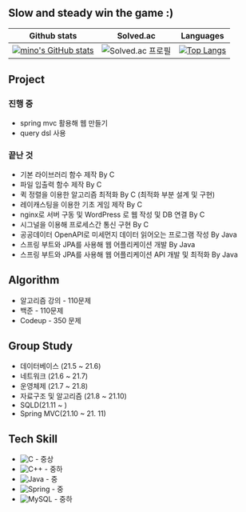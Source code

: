 ## Slow and steady win the game :)

|Github stats|Solved.ac|Languages|
|-|-|-|
|[![mino's GitHub stats](https://github-readme-stats.vercel.app/api?username=mino0310&show_icons=true&theme=gruvbox)](https://github.com/mino0310)|![Solved.ac 프로필](http://mazassumnida.wtf/api/v2/generate_badge?boj=minhkim)|[![Top Langs](https://github-readme-stats.vercel.app/api/top-langs/?username=mino0310)](https://github.com/anuraghazra/github-readme-stats)

## Project
### 진행 중
- spring mvc 활용해 웹 만들기
- query dsl 사용

### 끝난 것
- 기본 라이브러리 함수 제작 By C
- 파일 입출력 함수 제작 By C
- 퀵 정렬을 이용한 알고리즘 최적화 By C (최적화 부분 설계 및 구현)
- 레이캐스팅을 이용한 기초 게임 제작 By C
- nginx로 서버 구동 및 WordPress 로 웹 작성 및 DB 연결 By C
- 시그널을 이용해 프로세스간 통신 구현 By C
- 공공데이터 OpenAPI로 미세먼지 데이터 읽어오는 프로그램 작성 By Java
- 스프링 부트와 JPA를 사용해 웹 어플리케이션 개발 By Java
- 스프링 부트와 JPA를 사용해 웹 어플리케이션 API 개발 및 최적화 By Java



## Algorithm
- 알고리즘 강의 - 110문제
- 백준 - 110문제
- Codeup - 350 문제

## Group Study
- 데이터베이스 (21.5 ~ 21.6)
- 네트워크 (21.6 ~ 21.7)
- 운영체제 (21.7 ~ 21.8)
- 자료구조 및 알고리즘 (21.8 ~ 21.10)
- SQLD(21.11 ~ )
- Spring MVC(21.10 ~ 21. 11)

## Tech Skill
- <img alt="C" src="https://img.shields.io/badge/c-%2300599C.svg?style=for-the-badge&logo=c&logoColor=white"/> - 중상
- <img alt="C++" src="https://img.shields.io/badge/c++-%2300599C.svg?style=for-the-badge&logo=c%2B%2B&logoColor=white"/> - 중하
- <img alt="Java" src="https://img.shields.io/badge/java-%23ED8B00.svg?style=for-the-badge&logo=java&logoColor=white"/> - 중
- <img alt="Spring" src="https://img.shields.io/badge/spring-%236DB33F.svg?style=for-the-badge&logo=spring&logoColor=white"/> - 중
- <img alt="MySQL" src="https://img.shields.io/badge/mysql-%2300f.svg?style=for-the-badge&logo=mysql&logoColor=white"/> - 중하
